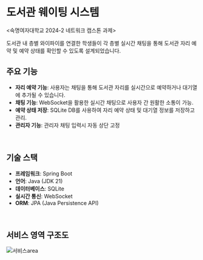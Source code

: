 # 도서관 웨이팅 시스템

<숙명여자대학교 2024-2 네트워크 캡스톤 과제>

도서관 내 층별 와이파이를 연결한 학생들이 각 층별 실시간 채팅을 통해 도서관 자리 예약 및 예약 상태를 확인할 수 있도록 설계되었습니다.
<br>

## 주요 기능

- **자리 예약 기능**: 사용자는 채팅을 통해 도서관 자리를 실시간으로 예약하거나 대기열에 추가될 수 있습니다.
- **채팅 기능**: WebSocket을 활용한 실시간 채팅으로 사용자 간 원활한 소통이 가능.
- **예약 상태 저장**: SQLite DB를 사용하여 자리 예약 상태 및 대기열 정보를 저장하고 관리.
- **관리자 기능**: 관리자 채팅 입력시 자동 상단 고정
<br>

## 기술 스택

- **프레임워크**: Spring Boot
- **언어**: Java (JDK 21)
- **데이터베이스**: SQLite
- **실시간 통신**: WebSocket
- **ORM**: JPA (Java Persistence API)
<br>

## 서비스 영역 구조도
![서비스area](https://github.com/user-attachments/assets/d807a492-bfae-41dc-84e7-0f34f453871f)


